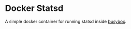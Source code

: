 # Docker Statsd

A simple docker container for running statsd inside [busybox](https://github.com/progrium/busybox).
